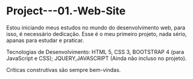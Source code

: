 # Project---01.-Web-Site
Estou iniciando meus estudos no mundo do desenvolvimento web, para isso, é necessário dedicação. Esse é o meu primeiro projeto, nada sério, apanas para estudar e praticar.

Tecnologias de Desenvolvimento: HTML 5, CSS 3, BOOTSTRAP 4 (para JavaScript e CSS);
JQUERY,JAVASCRIPT (Ainda não incluso no projeto).

Críticas construtivas são sempre bem-vindas.
